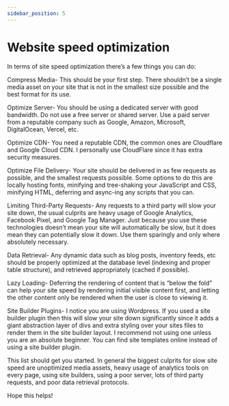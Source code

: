 ```yaml
---
sidebar_position: 5
---
```


# Website speed optimization

In terms of site speed optimization there’s a few things you can do:

Compress Media- This should be your first step. There shouldn’t be a single media asset on your site that is not in the smallest size possible and the best format for its use.

Optimize Server- You should be using a dedicated server with good bandwidth. Do not use a free server or shared server. Use a paid server from a reputable company such as Google, Amazon, Microsoft, DigitalOcean, Vercel, etc.

Optimize CDN- You need a reputable CDN, the common ones are Cloudflare and Google Cloud CDN. I personally use CloudFlare since it has extra security measures.

Optimize File Delivery- Your site should be delivered in as few requests as possible, and the smallest requests possible. Some options to do this are locally hosting fonts, minifying and tree-shaking your JavaScript and CSS, minifying HTML, deferring and async-ing any scripts that you can.

Limiting Third-Party Requests- Any requests to a third party will slow your site down, the usual culprits are heavy usage of Google Analytics, Facebook Pixel, and Google Tag Manager. Just because you use these technologies doesn’t mean your site will automatically be slow, but it does mean they can potentially slow it down. Use them sparingly and only where absolutely necessary.

Data Retrieval- Any dynamic data such as blog posts, inventory feeds, etc should be properly optimized at the database level (indexing and proper table structure), and retrieved appropriately (cached if possible).

Lazy Loading- Deferring the rendering of content that is “below the fold” can help your site speed by rendering initial visible content first, and letting the other content only be rendered when the user is close to viewing it.

Site Builder Plugins- I notice you are using Wordpress. If you used a site builder plugin then this will slow your site down significantly since it adds a giant abstraction layer of divs and extra styling over your sites files to render them in the site builder layout. I recommend not using one unless you are an absolute beginner. You can find site templates online instead of using a site builder plugin.

This list should get you started. In general the biggest culprits for slow site speed are unoptimized media assets, heavy usage of analytics tools on every page, using site builders, using a poor server, lots of third party requests, and poor data retrieval protocols.

Hope this helps!
